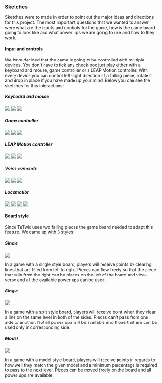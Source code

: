 ### Sketches
Sketches were to made in order to point out the major ideas and directions for this project.
The most important questions that we wanted to answer were what are the inputs and controls for the game, how is the game board going to look like and what power ups we are going to use and how to they work.

#### Input and controls
We have decided that the game is going to be controlled with multiple devices. You don't have to tick any check-box just play either with a keyboard and mouse, game controller or a LEAP Motion controller.
With every device you can control left-right direction of a falling piece, rotate it and drop in place if you have made up your mind.
Below you can see the sketches for this interactions:

##### Keyboard and mouse
![](https://github.com/danielamariei/tetwix/blob/master/wiki-resources/images/input-types/km-force-down-sketch.jpg)
![](https://github.com/danielamariei/tetwix/blob/master/wiki-resources/images/input-types/km-move-left-right-sketch.jpg)
![](https://github.com/danielamariei/tetwix/blob/master/wiki-resources/images/input-types/km-rotate-cw-ccw-sketch.jpg)

##### Game controller
![](https://github.com/danielamariei/tetwix/blob/master/wiki-resources/images/input-types/gp-force-down-sketch.jpg)
![](https://github.com/danielamariei/tetwix/blob/master/wiki-resources/images/input-types/gp-move-left-right-sketch.jpg)
![](https://github.com/danielamariei/tetwix/blob/master/wiki-resources/images/input-types/gp-rotate-cw-ccw-sketch.jpg)

##### LEAP Motion controller
![](https://github.com/danielamariei/tetwix/blob/master/wiki-resources/images/input-types/leap-force-drop-sketch.jpg)
![](https://github.com/danielamariei/tetwix/blob/master/wiki-resources/images/input-types/leap-move-left-right-sketch.jpg)
![](https://github.com/danielamariei/tetwix/blob/master/wiki-resources/images/input-types/leap-rotate-cw-ccw-sketch.jpg)


##### Voice comands
![](https://github.com/danielamariei/tetwix/blob/master/wiki-resources/images/input-types/voice-force-down.jpg)
![](https://github.com/danielamariei/tetwix/blob/master/wiki-resources/images/input-types/voice-left-right.jpg)
![](https://github.com/danielamariei/tetwix/blob/master/wiki-resources/images/input-types/voice-rotate-cw-ccw.jpg)

##### Locomotion
![](https://github.com/danielamariei/tetwix/blob/master/wiki-resources/images/input-types/locomotion-pierces-board.jpg)
![](https://github.com/danielamariei/tetwix/blob/master/wiki-resources/images/input-types/locomotion-force-drop.jpg)
![](https://github.com/danielamariei/tetwix/blob/master/wiki-resources/images/input-types/locomotion-move-left-right.jpg)
![](https://github.com/danielamariei/tetwix/blob/master/wiki-resources/images/input-types/locomotion-rotate-cw-ccw.jpg)


#### Board style
Since TeTwix uses two falling pieces the game board needed to adapt this feature. We came up with 3 styles:

##### Single
![](https://github.com/danielamariei/tetwix/blob/master/wiki-resources/images/gameboards/gameboard-single-sketch.jpg)

In a game with a single style board, players will receive points by clearing lines that are filled from left to right. Pieces can flow freely so that the piece that falls from the right can be places on the left of the board and vice-verse and all the available power ups can be used.

##### Single
![](https://github.com/danielamariei/tetwix/blob/master/wiki-resources/images/gameboards/gameboard-split-sketch.jpg)


In a game with a split style board, players will receive point when they clear a line on the same level in both of the sides. Pieces can't pass from one side to another. Not all power ups will be available and those that are can be used only in corresponding side.

##### Model
![](https://github.com/danielamariei/tetwix/blob/master/wiki-resources/images/gameboards/gameboard-model-sketch.jpg)

In a game with a model style board, players will receive points in regards to how well they match the given model and a minimum percentage is required to pass to the next level. Pieces can be moved freely on the board and all power ups are available. 
